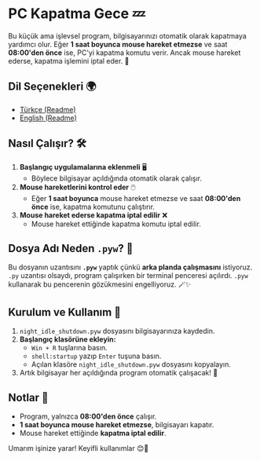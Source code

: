 # PC Kapatma Gece 💤

Bu küçük ama işlevsel program, bilgisayarınızı otomatik olarak kapatmaya yardımcı olur. Eğer **1 saat boyunca mouse hareket etmezse** ve saat **08:00'den önce** ise, PC'yi kapatma komutu verir. Ancak mouse hareket ederse, kapatma işlemini iptal eder. 🚀

## Dil Seçenekleri 🌍
- [Türkçe (Readme)](readme.tr.md)
- [English (Readme)](readme.md)

## Nasıl Çalışır? 🛠️
1. **Başlangıç uygulamalarına eklenmeli** 🖥️
   - Böylece bilgisayar açıldığında otomatik olarak çalışır.
2. **Mouse hareketlerini kontrol eder** 🖱️
   - Eğer **1 saat boyunca** mouse hareket etmezse ve saat **08:00'den önce** ise, kapatma komutunu çalıştırır.
3. **Mouse hareket ederse kapatma iptal edilir** ❌
   - Mouse hareket ettiğinde kapatma komutu iptal edilir.

## Dosya Adı Neden `.pyw`? 🤔
Bu dosyanın uzantısını **`.pyw`** yaptık çünkü **arka planda çalışmasını** istiyoruz. `.py` uzantısı olsaydı, program çalışırken bir terminal penceresi açılırdı. `.pyw` kullanarak bu pencerenin gözükmesini engelliyoruz. 🪄✨

## Kurulum ve Kullanım 📌
1. `night_idle_shutdown.pyw` dosyasını bilgisayarınıza kaydedin.
2. **Başlangıç klasörüne ekleyin:**
   - `Win + R` tuşlarına basın.
   - `shell:startup` yazıp `Enter` tuşuna basın.
   - Açılan klasöre `night_idle_shutdown.pyw` dosyasını kopyalayın.
3. Artık bilgisayar her açıldığında program otomatik çalışacak! 🎉

## Notlar 📢
- Program, yalnızca **08:00'den önce** çalışır.
- **1 saat boyunca mouse hareket etmezse**, bilgisayarı kapatır.
- Mouse hareket ettiğinde **kapatma iptal edilir**.

Umarım işinize yarar! Keyifli kullanımlar 😊🚀

